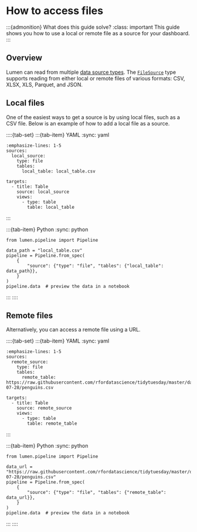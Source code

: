 # How to access files

:::{admonition} What does this guide solve?
:class: important
This guide shows you how to use a local or remote file as a source for your dashboard.
:::

## Overview
Lumen can read from multiple [data source types](../../reference/source).
The [`FileSource`](../../reference/source/FileSource) type supports reading from either local or remote files of various formats: CSV, XLSX, XLS, Parquet, and JSON.

## Local files
One of the easiest ways to get a source is by using local files, such as a CSV file.
Below is an example of how to add a local file as a source.

::::{tab-set}
:::{tab-item} YAML
:sync: yaml
``` {code-block} yaml
:emphasize-lines: 1-5
sources:
  local_source:
    type: file
    tables:
      local_table: local_table.csv

targets:
  - title: Table
    source: local_source
    views:
      - type: table
        table: local_table
```
:::

:::{tab-item} Python
:sync: python
``` {code-block} python
from lumen.pipeline import Pipeline

data_path = "local_table.csv"
pipeline = Pipeline.from_spec(
    {
        "source": {"type": "file", "tables": {"local_table": data_path}},
    }
)
pipeline.data  # preview the data in a notebook

```
:::
::::


## Remote files
Alternatively, you can access a remote file using a URL.


::::{tab-set}
:::{tab-item} YAML
:sync: yaml
``` {code-block} yaml
:emphasize-lines: 1-5
sources:
  remote_source:
    type: file
    tables:
      remote_table: https://raw.githubusercontent.com/rfordatascience/tidytuesday/master/data/2020/2020-07-28/penguins.csv

targets:
  - title: Table
    source: remote_source
    views:
      - type: table
        table: remote_table
```
:::

:::{tab-item} Python
:sync: python
``` {code-block} python
from lumen.pipeline import Pipeline

data_url = "https://raw.githubusercontent.com/rfordatascience/tidytuesday/master/data/2020/2020-07-28/penguins.csv"
pipeline = Pipeline.from_spec(
    {
        "source": {"type": "file", "tables": {"remote_table": data_url}},
    }
)
pipeline.data  # preview the data in a notebook
```
:::
::::
